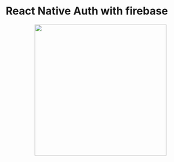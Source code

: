 # React Native Auth with firebase

<p align="center">
  <image src="./mock.png" width="350" />
</p>
